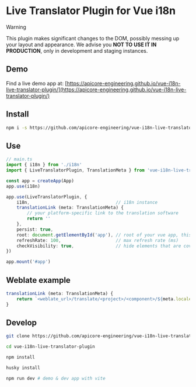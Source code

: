 # Live Translator Plugin for Vue i18n
> [!WARNING]  
> This plugin makes significant changes to the DOM, possibly messing up your layout and appearance. We advise you **NOT TO USE IT IN PRODUCTION**, only in development and staging instances.

## Demo
Find a live demo app at: [https://apicore-engineering.github.io/vue-i18n-live-translator-plugin/](https://apicore-engineering.github.io/vue-i18n-live-translator-plugin/)

## Install
```bash
npm i -s https://github.com/apicore-engineering/vue-i18n-live-translator-plugin
```

## Use
```typescript
// main.ts
import { i18n } from './i18n'
import { LiveTranslatorPlugin, TranslationMeta } from 'vue-i18n-live-translator-plugin'

const app = createApp(App)
app.use(i18n)

app.use(LiveTranslatorPlugin, {
    i18n,                                 // i18n instance
    translationLink (meta: TranslationMeta) {
        // your platform-specific link to the translation software
        return ''
    },
    persist: true,
    root: document.getElementById('app'), // root of your vue app, this is where the plugin looks for translated strings. defaults to document.documentElement
    refreshRate: 100,                     // max refresh rate (ms)
    checkVisibility: true,                // hide elements that are covered
})

app.mount('#app')
```

## Weblate example
```typescript
translationLink (meta: TranslationMeta) {
    return `<weblate_url>/translate/<project>/<component>/${meta.locale}/?q=context:=${meta.path}`
}
```

## Develop
```bash
git clone https://github.com/apicore-engineering/vue-i18n-live-translator-plugin
```
```bash
cd vue-i18n-live-translator-plugin
```
```bash
npm install
```
```bash
husky install
```
```bash
npm run dev # demo & dev app with vite
```